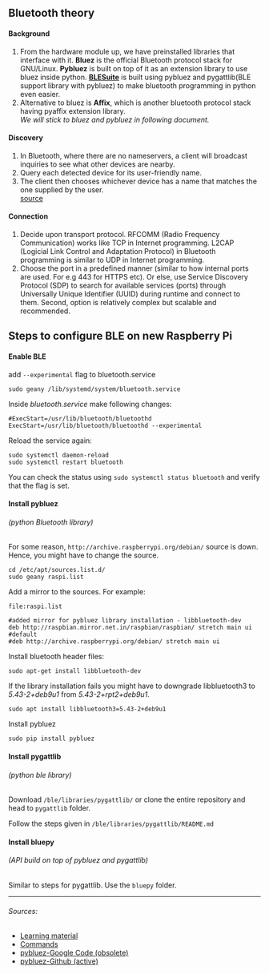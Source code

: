 ## Bluetooth theory

#### Background
1. From the hardware module up, we have preinstalled libraries that interface with it. **Bluez** is the official Bluetooth protocol stack for GNU/Linux. **Pybluez** is built on top of it as an extension library to use bluez inside python. [**BLESuite**](https://github.com/nccgroup/BLESuite) is built using pybluez and pygattlib(BLE support library with pybluez) to make bluetooth programming in python even easier.
2. Alternative to bluez is **Affix**, which is another bluetooth protocol stack having pyaffix extension library.  
*We will stick to bluez and pybluez in following document.*

#### Discovery
1. In Bluetooth, where there are no nameservers, a client will broadcast inquiries to see what other devices are nearby.
2. Query each detected device for its user-friendly name.
3. The client then chooses whichever device has a name that matches the one supplied by the user.  
[source](https://people.csail.mit.edu/albert/bluez-intro/x79.html)

#### Connection
1. Decide upon transport protocol. RFCOMM (Radio Frequency Communication) works like TCP in Internet programming. L2CAP (Logicial Link Control and Adaptation Protocol) in Bluetooth programming is similar to UDP in Internet programming.
2. Choose the port in a predefined manner (similar to how internal ports are used. For e.g 443 for HTTPS etc). Or else, use Service Discovery Protocol (SDP) to search for available services (ports) through Universally Unique Identifier (UUID) during runtime and connect to them. Second, option is relatively complex but scalable and recommended.

## Steps to configure BLE on new Raspberry Pi

#### Enable BLE
add `--experimental` flag to bluetooth.service
```
sudo geany /lib/systemd/system/bluetooth.service
```
Inside *bluetooth.service* make following changes:
```
#ExecStart=/usr/lib/bluetooth/bluetoothd
ExecStart=/usr/lib/bluetooth/bluetoothd --experimental
```

Reload the service again:
```
sudo systemctl daemon-reload
sudo systemctl restart bluetooth
```
You can check the status using `sudo systemctl status bluetooth` and verify that the flag is set.

#### Install pybluez
###### (python Bluetooth library)
For some reason, `http://archive.raspberrypi.org/debian/` source is down. Hence, you might have to change the source.
```
cd /etc/apt/sources.list.d/
sudo geany raspi.list
```

Add a mirror to the sources. For example:  

`file:raspi.list`
```
#added mirror for pybluez library installation - libbluetooth-dev
deb http://raspbian.mirror.net.in/raspbian/raspbian/ stretch main ui
#default
#deb http://archive.raspberrypi.org/debian/ stretch main ui
```

Install bluetooth header files:
```
sudo apt-get install libbluetooth-dev
```
If the library installation fails you might have to downgrade libbluetooth3 to *5.43-2+deb9u1* from *5.43-2+rpt2+deb9u1*.
```
sudo apt install libbluetooth3=5.43-2+deb9u1
```

Install pybluez
```
sudo pip install pybluez
```

#### Install pygattlib
###### (python ble library)

Download `/ble/libraries/pygattlib/` or clone the entire repository and head to `pygattlib` folder.

Follow the steps given in `/ble/libraries/pygattlib/README.md`

#### Install bluepy
###### (API build on top of pybluez and pygattlib)

Similar to steps for pygattlib. Use the `bluepy` folder.
***
###### Sources:
* [Learning material](https://people.csail.mit.edu/albert/bluez-intro/c212.html)
* [Commands](https://gist.github.com/lexruee/fa2e55aab4380cf266fb)
* [pybluez-Google Code  (obsolete)](https://code.google.com/archive/p/pybluez/)
* [pybluez-Github (active)](https://github.com/karulis/pybluez)
